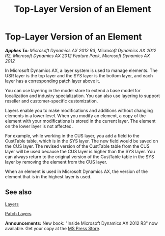 ﻿---
title: Top-Layer Version of an Element
TOCTitle: Top-Layer Version of an Element
ms:assetid: e6cf6fc3-a7c0-4628-9b76-ef7a94719035
ms:mtpsurl: https://msdn.microsoft.com/en-us/library/Aa881527(v=AX.60)
ms:contentKeyID: 35253221
ms.date: 05/18/2015
mtps_version: v=AX.60
---

# Top-Layer Version of an Element 


_**Applies To:** Microsoft Dynamics AX 2012 R3, Microsoft Dynamics AX 2012 R2, Microsoft Dynamics AX 2012 Feature Pack, Microsoft Dynamics AX 2012_

In Microsoft Dynamics AX, a layer system is used to manage elements. The USR layer is the top layer and the SYS layer is the bottom layer, and each layer has a corresponding patch layer above it.

You can use layering in the model store to extend a base model for localization and industry specialization. You can also use layering to support reseller and customer-specific customization.

Layers enable you to make modifications and additions without changing elements in a lower level. When you modify an element, a copy of the element with your modifications is stored in the current layer. The element on the lower layer is not affected.

For example, while working in the CUS layer, you add a field to the CustTable table, which is in the SYS layer. The new field would be saved on the CUS layer. The revised version of the CustTable table from the CUS layer will be used because the CUS layer is higher than the SYS layer. You can always return to the original version of the CustTable table in the SYS layer by removing the element from the CUS layer.

When an element is used in Microsoft Dynamics AX, the version of the element that is in the highest layer is used.

## See also

[Layers](layers.md)

[Patch Layers](patch-layers.md)

  
**Announcements:** New book: "Inside Microsoft Dynamics AX 2012 R3" now available. Get your copy at the [MS Press Store](https://www.microsoftpressstore.com/store/inside-microsoft-dynamics-ax-2012-r3-9780735685109).

